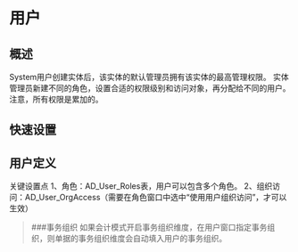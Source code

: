 用户
===

概述
---

System用户创建实体后，该实体的默认管理员拥有该实体的最高管理权限。
实体管理员新建不同的角色，设置合适的权限级别和访问对象，再分配给不同的用户。
注意，所有权限是累加的。

快速设置
---

用户定义
---

关键设置点
1、角色：AD_User_Roles表，用户可以包含多个角色。
2、组织访问：AD_User_OrgAccess（需要在角色窗口中选中“使用用户组织访问”，才可以生效）

> ###事务组织
> 如果会计模式开启事务组织维度，在用户窗口指定事务组织，则单据的事务组织维度会自动填入用户的事务组织。

